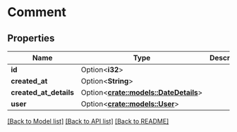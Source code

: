 # Comment

## Properties

Name | Type | Description | Notes
------------ | ------------- | ------------- | -------------
**id** | Option<**i32**> |  | [optional]
**created_at** | Option<**String**> |  | [optional]
**created_at_details** | Option<[**crate::models::DateDetails**](DateDetails.md)> |  | [optional]
**user** | Option<[**crate::models::User**](User.md)> |  | [optional]

[[Back to Model list]](../README.md#documentation-for-models) [[Back to API list]](../README.md#documentation-for-api-endpoints) [[Back to README]](../README.md)


